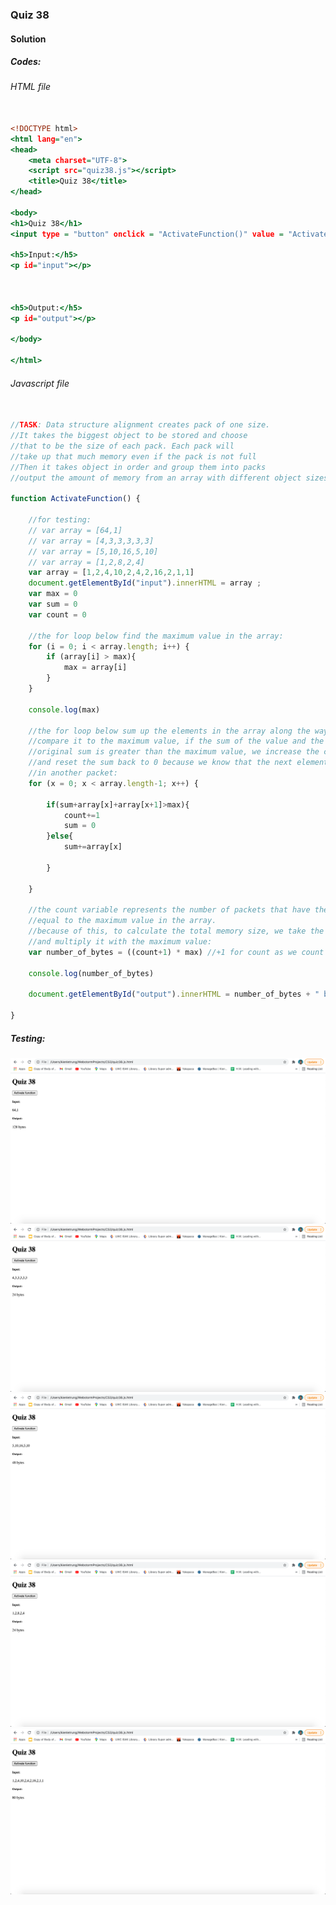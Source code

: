 ### Quiz 38


#### Solution


##### Codes:

###### HTML file
```.html

<!DOCTYPE html>
<html lang="en">
<head>
    <meta charset="UTF-8">
    <script src="quiz38.js"></script>
    <title>Quiz 38</title>
</head>

<body>
<h1>Quiz 38</h1>
<input type = "button" onclick = "ActivateFunction()" value = "Activate function">

<h5>Input:</h5>
<p id="input"></p>



<h5>Output:</h5>
<p id="output"></p>

</body>

</html>

```

###### Javascript file
```.js

//TASK: Data structure alignment creates pack of one size.
//It takes the biggest object to be stored and choose
//that to be the size of each pack. Each pack will
//take up that much memory even if the pack is not full
//Then it takes object in order and group them into packs
//output the amount of memory from an array with different object sizes:

function ActivateFunction() {

    //for testing:
    // var array = [64,1]
    // var array = [4,3,3,3,3,3]
    // var array = [5,10,16,5,10]
    // var array = [1,2,8,2,4]
    var array = [1,2,4,10,2,4,2,16,2,1,1]
    document.getElementById("input").innerHTML = array ;
    var max = 0
    var sum = 0
    var count = 0

    //the for loop below find the maximum value in the array:
    for (i = 0; i < array.length; i++) {
        if (array[i] > max){
            max = array[i]
        }
    }

    console.log(max)

    //the for loop below sum up the elements in the array along the way and
    //compare it to the maximum value, if the sum of the value and the next value with the
    //original sum is greater than the maximum value, we increase the count variable by 1
    //and reset the sum back to 0 because we know that the next element will be
    //in another packet:
    for (x = 0; x < array.length-1; x++) {

        if(sum+array[x]+array[x+1]>max){
            count+=1
            sum = 0
        }else{
            sum+=array[x]

        }

    }

    //the count variable represents the number of packets that have the maximum size
    //equal to the maximum value in the array.
    //because of this, to calculate the total memory size, we take the count
    //and multiply it with the maximum value:
    var number_of_bytes = ((count+1) * max) //+1 for count as we count the last package in the end of the array

    console.log(number_of_bytes)

    document.getElementById("output").innerHTML = number_of_bytes + " bytes" ;

}


```

##### Testing:

![](https://github.com/BrightChanges/Unit-4/blob/main/Screen%20Shot%200003-05-03%20at%2017.43.38.png)
![](https://github.com/BrightChanges/Unit-4/blob/main/Screen%20Shot%200003-05-03%20at%2017.43.19.png)
![](https://github.com/BrightChanges/Unit-4/blob/main/Screen%20Shot%200003-05-03%20at%2017.42.59.png)
![](https://github.com/BrightChanges/Unit-4/blob/main/Screen%20Shot%200003-05-03%20at%2017.42.31.png)
![](https://github.com/BrightChanges/Unit-4/blob/main/Screen%20Shot%200003-05-03%20at%2017.42.13.png)


